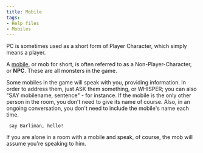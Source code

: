 ```yaml
---
title: Mobile
tags:
- Help files
- Mobiles
---
```


PC is sometimes used as a short form of Player Character, which simply
means a player.

A [mobile](mobile "wikilink"), or mob for short, is often referred to as
a Non-Player-Character, or **NPC**. These are all monsters in the game.

Some mobiles in the game will speak with you, providing information. In
order to address them, just ASK them something, or WHISPER; you can also
"SAY mobilename, sentence" - for instance. If the mobile is the only
other person in the room, you don't need to give its name of course.
Also, in an ongoing conversation, you don't need to include the mobile's
name each time.

` say Barliman, hello!`

If you are alone in a room with a mobile and speak, of course, the mob
will assume you're speaking to him.

